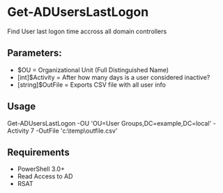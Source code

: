 # Get-ADUsersLastLogon
Find User last logon time accross all domain controllers

## Parameters:
- $OU = Organizational Unit (Full Distinguished Name)
- [int]$Activity = After how many days is a user considered inactive?
- [string]$OutFile = Exports CSV file with all user info

## Usage
Get-ADUsersLastLogon -OU 'OU=User Groups,DC=example,DC=local' -Activity 7 -OutFile 'c:\temp\outfile.csv'

## Requirements
- PowerShell 3.0+
- Read Access to AD
- RSAT
